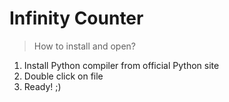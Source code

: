# Infinity Counter

> How to install and open?
1. Install Python compiler from official Python site
2. Double click on file
3. Ready! ;)